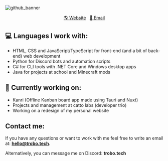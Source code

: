 ![github_banner](https://user-images.githubusercontent.com/57040351/230038488-f7982ef2-0d91-41cf-bc07-613b314ca4be.png)

<p align="center">
  <a href="https://trobo.tech">🌎 Website</a> &nbsp;
  <a href="mailto:hello@trobo.tech">📧 Email </a>
</p>

## 💻 Languages I work with:
- HTML, CSS and JavaScript/TypeScript for front-end (and a bit of back-end) web development
- Python for Discord bots and automation scripts
- C# for CLI tools with .NET Core and Windows desktop apps
- Java for projects at school and Minecraft mods

## 🔭 Currently working on:
- Kanri (Offline Kanban board app made using Tauri and Nuxt)
- Projects and management at catto labs (developer trio)
- Working on a redesign of my personal website

## Contact me:
If you have any questions or want to work with me feel free to write an email at: **hello@trobo.tech**.

Alternatively, you can message me on Discord: **trobo.tech**

